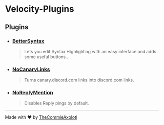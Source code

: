 # Velocity-Plugins

## Plugins
 - ### [BetterSyntax](https://github.com/TheCommieAxolotl/Velocity-Plugins/tree/main/BetterSyntax)
    > Lets you edit Syntax Highlighting with an easy interface and adds some useful buttons..
 - ### [NoCanaryLinks](https://github.com/TheCommieAxolotl/Velocity-Plugins/tree/main/NoCanaryLinks)
    > Turns canary.discord.com links into discord.com links.
 - ### [NoReplyMention](https://github.com/TheCommieAxolotl/Velocity-Plugins/tree/main/NoReplyMentions)
    > Disables Reply pings by default.

___

Made with ❤️ by [TheCommieAxolotl](https://github.com/TheCommieAxolotl)
